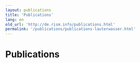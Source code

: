 ```yaml
---
layout: publications
title: 'Publications'
lang: en
old_url: 'http://de.rism.info/publications.html'
permalink: '/publications/publications-lauterwasser.html'
---
```



# Publications


&nbsp;

